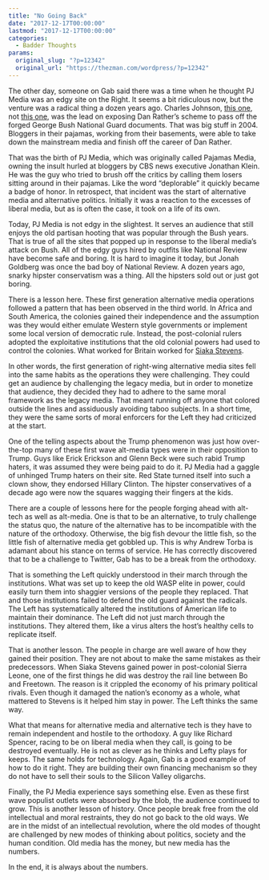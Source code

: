 ```yaml
---
title: "No Going Back"
date: "2017-12-17T00:00:00"
lastmod: "2017-12-17T00:00:00"
categories:
  - Badder Thoughts
params:
  original_slug: "?p=12342"
  original_url: "https://thezman.com/wordpress/?p=12342"
---
```


The other day, someone on Gab said there was a time when he thought PJ
Media was an edgy site on the Right. It seems a bit ridiculous now, but
the venture was a radical thing a dozen years ago. Charles Johnson,
[this one](http://littlegreenfootballs.com/), not [this
one](https://www.wesearchr.com/contact), was the lead on exposing Dan
Rather’s scheme to pass off the forged George Bush National Guard
documents. That was big stuff in 2004. Bloggers in their pajamas,
working from their basements, were able to take down the mainstream
media and finish off the career of Dan Rather.

That was the birth of PJ Media, which was originally called Pajamas
Media, owning the insult hurled at bloggers by CBS news executive
Jonathan Klein. He was the guy who tried to brush off the critics by
calling them losers sitting around in their pajamas. Like the word
“deplorable” it quickly became a badge of honor. In retrospect, that
incident was the start of alternative media and alternative politics.
Initially it was a reaction to the excesses of liberal media, but as is
often the case, it took on a life of its own.

Today, PJ Media is not edgy in the slightest. It serves an audience that
still enjoys the old partisan hooting that was popular through the Bush
years. That is true of all the sites that popped up in response to the
liberal media’s attack on Bush. All of the edgy guys hired by outfits
like National Review have become safe and boring. It is hard to imagine
it today, but Jonah Goldberg was once the bad boy of National Review. A
dozen years ago, snarky hipster conservatism was a thing. All the
hipsters sold out or just got boring.

There is a lesson here. These first generation alternative media
operations followed a pattern that has been observed in the third world.
In Africa and South America, the colonies gained their independence and
the assumption was they would either emulate Western style governments
or implement some local version of democratic rule. Instead, the
post-colonial rulers adopted the exploitative institutions that the old
colonial powers had used to control the colonies. What worked for
Britain worked for [Siaka
Stevens](https://en.wikipedia.org/wiki/Siaka_Stevens).

In other words, the first generation of right-wing alternative media
sites fell into the same habits as the operations they were challenging.
They could get an audience by challenging the legacy media, but in order
to monetize that audience, they decided they had to adhere to the same
moral framework as the legacy media. That meant running off anyone that
colored outside the lines and assiduously avoiding taboo subjects. In a
short time, they were the same sorts of moral enforcers for the Left
they had criticized at the start.

One of the telling aspects about the Trump phenomenon was just how
over-the-top many of these first wave alt-media types were in their
opposition to Trump. Guys like Erick Erickson and Glenn Beck were such
rabid Trump haters, it was assumed they were being paid to do it. PJ
Media had a gaggle of unhinged Trump haters on their site. Red State
turned itself into such a clown show, they endorsed Hillary Clinton. The
hipster conservatives of a decade ago were now the squares wagging their
fingers at the kids.

There are a couple of lessons here for the people forging ahead with
alt-tech as well as alt-media. One is that to be an alternative, to
truly challenge the status quo, the nature of the alternative has to be
incompatible with the nature of the orthodoxy. Otherwise, the big fish
devour the little fish, so the little fish of alternative media get
gobbled up. This is why Andrew Torba is adamant about his stance on
terms of service. He has correctly discovered that to be a challenge to
Twitter, Gab has to be a break from the orthodoxy.

That is something the Left quickly understood in their march through the
institutions. What was set up to keep the old WASP elite in power, could
easily turn them into shaggier versions of the people they replaced.
That and those institutions failed to defend the old guard against the
radicals. The Left has systematically altered the institutions of
American life to maintain their dominance. The Left did not just march
through the institutions. They altered them, like a virus alters the
host’s healthy cells to replicate itself.

That is another lesson. The people in charge are well aware of how they
gained their position. They are not about to make the same mistakes as
their predecessors. When Siaka Stevens gained power in post-colonial
Sierra Leone, one of the first things he did was destroy the rail line
between Bo and Freetown. The reason is it crippled the economy of his
primary political rivals. Even though it damaged the nation’s economy as
a whole, what mattered to Stevens is it helped him stay in power. The
Left thinks the same way.

What that means for alternative media and alternative tech is they have
to remain independent and hostile to the orthodoxy. A guy like Richard
Spencer, racing to be on liberal media when they call, is going to be
destroyed eventually. He is not as clever as he thinks and Lefty plays
for keeps. The same holds for technology. Again, Gab is a good example
of how to do it right. They are building their own financing mechanism
so they do not have to sell their souls to the Silicon Valley oligarchs.

Finally, the PJ Media experience says something else. Even as these
first wave populist outlets were absorbed by the blob, the audience
continued to grow. This is another lesson of history. Once people break
free from the old intellectual and moral restraints, they do not go back
to the old ways. We are in the midst of an intellectual revolution,
where the old modes of thought are challenged by new modes of thinking
about politics, society and the human condition. Old media has the
money, but new media has the numbers.

In the end, it is always about the numbers.
